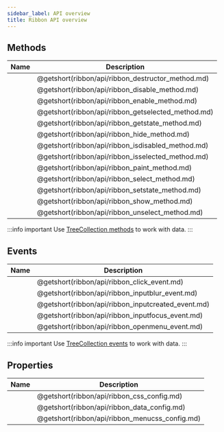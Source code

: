 ```yaml
---
sidebar_label: API overview
title: Ribbon API overview
---
```


## Methods

| Name                                        | Description                                        |
| ------------------------------------------- | -------------------------------------------------- |
| [](ribbon/api/ribbon_destructor_method.md)  | @getshort(ribbon/api/ribbon_destructor_method.md)  |
| [](ribbon/api/ribbon_disable_method.md)     | @getshort(ribbon/api/ribbon_disable_method.md)     |
| [](ribbon/api/ribbon_enable_method.md)      | @getshort(ribbon/api/ribbon_enable_method.md)      |
| [](ribbon/api/ribbon_getselected_method.md) | @getshort(ribbon/api/ribbon_getselected_method.md) |
| [](ribbon/api/ribbon_getstate_method.md)    | @getshort(ribbon/api/ribbon_getstate_method.md)    |
| [](ribbon/api/ribbon_hide_method.md)        | @getshort(ribbon/api/ribbon_hide_method.md)        |
| [](ribbon/api/ribbon_isdisabled_method.md)  | @getshort(ribbon/api/ribbon_isdisabled_method.md)  |
| [](ribbon/api/ribbon_isselected_method.md)  | @getshort(ribbon/api/ribbon_isselected_method.md)  |
| [](ribbon/api/ribbon_paint_method.md)       | @getshort(ribbon/api/ribbon_paint_method.md)       |
| [](ribbon/api/ribbon_select_method.md)      | @getshort(ribbon/api/ribbon_select_method.md)      |
| [](ribbon/api/ribbon_setstate_method.md)    | @getshort(ribbon/api/ribbon_setstate_method.md)    |
| [](ribbon/api/ribbon_show_method.md)        | @getshort(ribbon/api/ribbon_show_method.md)        |
| [](ribbon/api/ribbon_unselect_method.md)    | @getshort(ribbon/api/ribbon_unselect_method.md)    |

:::info important
Use [TreeCollection methods](tree_collection/index.md) to work with data. 
:::

## Events

| Name                                        | Description                                        |
| ------------------------------------------- | -------------------------------------------------- |
| [](ribbon/api/ribbon_click_event.md)        | @getshort(ribbon/api/ribbon_click_event.md)        |
| [](ribbon/api/ribbon_inputblur_event.md)    | @getshort(ribbon/api/ribbon_inputblur_event.md)    |
| [](ribbon/api/ribbon_inputcreated_event.md) | @getshort(ribbon/api/ribbon_inputcreated_event.md) |
| [](ribbon/api/ribbon_inputfocus_event.md)   | @getshort(ribbon/api/ribbon_inputfocus_event.md)   |
| [](ribbon/api/ribbon_openmenu_event.md)     | @getshort(ribbon/api/ribbon_openmenu_event.md)     |

:::info important
Use [TreeCollection events](tree_collection/index.md#events) to work with data. 
:::

## Properties

| Name                                    | Description                                    |
| --------------------------------------- | ---------------------------------------------- |
| [](ribbon/api/ribbon_css_config.md)     | @getshort(ribbon/api/ribbon_css_config.md)     |
| [](ribbon/api/ribbon_data_config.md)    | @getshort(ribbon/api/ribbon_data_config.md)    |
| [](ribbon/api/ribbon_menucss_config.md) | @getshort(ribbon/api/ribbon_menucss_config.md) |
